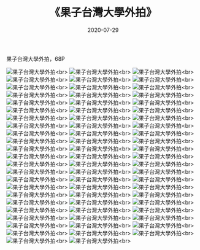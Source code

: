﻿---
layout: post
title: 《果子台灣大學外拍》
date: 2020-07-29
img: http://photo.orgx.cf/%E5%94%AF%E7%BE%8E/2019/果子台灣大學外拍/000.jpg
tags: [美女,清纯,唯美]
---

果子台灣大學外拍，68P

![果子台灣大學外拍](http://photo.orgx.cf/%E5%94%AF%E7%BE%8E/2019/果子台灣大學外拍/001.jpg''果子台灣大學外拍'')<br>
![果子台灣大學外拍](http://photo.orgx.cf/%E5%94%AF%E7%BE%8E/2019/果子台灣大學外拍/002.jpg''果子台灣大學外拍'')<br>
![果子台灣大學外拍](http://photo.orgx.cf/%E5%94%AF%E7%BE%8E/2019/果子台灣大學外拍/003.jpg''果子台灣大學外拍'')<br>
![果子台灣大學外拍](http://photo.orgx.cf/%E5%94%AF%E7%BE%8E/2019/果子台灣大學外拍/004.jpg''果子台灣大學外拍'')<br>
![果子台灣大學外拍](http://photo.orgx.cf/%E5%94%AF%E7%BE%8E/2019/果子台灣大學外拍/005.jpg''果子台灣大學外拍'')<br>
![果子台灣大學外拍](http://photo.orgx.cf/%E5%94%AF%E7%BE%8E/2019/果子台灣大學外拍/006.jpg''果子台灣大學外拍'')<br>
![果子台灣大學外拍](http://photo.orgx.cf/%E5%94%AF%E7%BE%8E/2019/果子台灣大學外拍/007.jpg''果子台灣大學外拍'')<br>
![果子台灣大學外拍](http://photo.orgx.cf/%E5%94%AF%E7%BE%8E/2019/果子台灣大學外拍/008.jpg''果子台灣大學外拍'')<br>
![果子台灣大學外拍](http://photo.orgx.cf/%E5%94%AF%E7%BE%8E/2019/果子台灣大學外拍/009.jpg''果子台灣大學外拍'')<br>
![果子台灣大學外拍](http://photo.orgx.cf/%E5%94%AF%E7%BE%8E/2019/果子台灣大學外拍/010.jpg''果子台灣大學外拍'')<br>
![果子台灣大學外拍](http://photo.orgx.cf/%E5%94%AF%E7%BE%8E/2019/果子台灣大學外拍/011.jpg''果子台灣大學外拍'')<br>
![果子台灣大學外拍](http://photo.orgx.cf/%E5%94%AF%E7%BE%8E/2019/果子台灣大學外拍/012.jpg''果子台灣大學外拍'')<br>
![果子台灣大學外拍](http://photo.orgx.cf/%E5%94%AF%E7%BE%8E/2019/果子台灣大學外拍/013.jpg''果子台灣大學外拍'')<br>
![果子台灣大學外拍](http://photo.orgx.cf/%E5%94%AF%E7%BE%8E/2019/果子台灣大學外拍/014.jpg''果子台灣大學外拍'')<br>
![果子台灣大學外拍](http://photo.orgx.cf/%E5%94%AF%E7%BE%8E/2019/果子台灣大學外拍/015.jpg''果子台灣大學外拍'')<br>
![果子台灣大學外拍](http://photo.orgx.cf/%E5%94%AF%E7%BE%8E/2019/果子台灣大學外拍/016.jpg''果子台灣大學外拍'')<br>
![果子台灣大學外拍](http://photo.orgx.cf/%E5%94%AF%E7%BE%8E/2019/果子台灣大學外拍/017.jpg''果子台灣大學外拍'')<br>
![果子台灣大學外拍](http://photo.orgx.cf/%E5%94%AF%E7%BE%8E/2019/果子台灣大學外拍/018.jpg''果子台灣大學外拍'')<br>
![果子台灣大學外拍](http://photo.orgx.cf/%E5%94%AF%E7%BE%8E/2019/果子台灣大學外拍/019.jpg''果子台灣大學外拍'')<br>
![果子台灣大學外拍](http://photo.orgx.cf/%E5%94%AF%E7%BE%8E/2019/果子台灣大學外拍/020.jpg''果子台灣大學外拍'')<br>
![果子台灣大學外拍](http://photo.orgx.cf/%E5%94%AF%E7%BE%8E/2019/果子台灣大學外拍/021.jpg''果子台灣大學外拍'')<br>
![果子台灣大學外拍](http://photo.orgx.cf/%E5%94%AF%E7%BE%8E/2019/果子台灣大學外拍/022.jpg''果子台灣大學外拍'')<br>
![果子台灣大學外拍](http://photo.orgx.cf/%E5%94%AF%E7%BE%8E/2019/果子台灣大學外拍/023.jpg''果子台灣大學外拍'')<br>
![果子台灣大學外拍](http://photo.orgx.cf/%E5%94%AF%E7%BE%8E/2019/果子台灣大學外拍/024.jpg''果子台灣大學外拍'')<br>
![果子台灣大學外拍](http://photo.orgx.cf/%E5%94%AF%E7%BE%8E/2019/果子台灣大學外拍/025.jpg''果子台灣大學外拍'')<br>
![果子台灣大學外拍](http://photo.orgx.cf/%E5%94%AF%E7%BE%8E/2019/果子台灣大學外拍/026.jpg''果子台灣大學外拍'')<br>
![果子台灣大學外拍](http://photo.orgx.cf/%E5%94%AF%E7%BE%8E/2019/果子台灣大學外拍/027.jpg''果子台灣大學外拍'')<br>
![果子台灣大學外拍](http://photo.orgx.cf/%E5%94%AF%E7%BE%8E/2019/果子台灣大學外拍/028.jpg''果子台灣大學外拍'')<br>
![果子台灣大學外拍](http://photo.orgx.cf/%E5%94%AF%E7%BE%8E/2019/果子台灣大學外拍/029.jpg''果子台灣大學外拍'')<br>
![果子台灣大學外拍](http://photo.orgx.cf/%E5%94%AF%E7%BE%8E/2019/果子台灣大學外拍/030.jpg''果子台灣大學外拍'')<br>
![果子台灣大學外拍](http://photo.orgx.cf/%E5%94%AF%E7%BE%8E/2019/果子台灣大學外拍/031.jpg''果子台灣大學外拍'')<br>
![果子台灣大學外拍](http://photo.orgx.cf/%E5%94%AF%E7%BE%8E/2019/果子台灣大學外拍/032.jpg''果子台灣大學外拍'')<br>
![果子台灣大學外拍](http://photo.orgx.cf/%E5%94%AF%E7%BE%8E/2019/果子台灣大學外拍/033.jpg''果子台灣大學外拍'')<br>
![果子台灣大學外拍](http://photo.orgx.cf/%E5%94%AF%E7%BE%8E/2019/果子台灣大學外拍/034.jpg''果子台灣大學外拍'')<br>
![果子台灣大學外拍](http://photo.orgx.cf/%E5%94%AF%E7%BE%8E/2019/果子台灣大學外拍/035.jpg''果子台灣大學外拍'')<br>
![果子台灣大學外拍](http://photo.orgx.cf/%E5%94%AF%E7%BE%8E/2019/果子台灣大學外拍/036.jpg''果子台灣大學外拍'')<br>
![果子台灣大學外拍](http://photo.orgx.cf/%E5%94%AF%E7%BE%8E/2019/果子台灣大學外拍/037.jpg''果子台灣大學外拍'')<br>
![果子台灣大學外拍](http://photo.orgx.cf/%E5%94%AF%E7%BE%8E/2019/果子台灣大學外拍/038.jpg''果子台灣大學外拍'')<br>
![果子台灣大學外拍](http://photo.orgx.cf/%E5%94%AF%E7%BE%8E/2019/果子台灣大學外拍/039.jpg''果子台灣大學外拍'')<br>
![果子台灣大學外拍](http://photo.orgx.cf/%E5%94%AF%E7%BE%8E/2019/果子台灣大學外拍/040.jpg''果子台灣大學外拍'')<br>
![果子台灣大學外拍](http://photo.orgx.cf/%E5%94%AF%E7%BE%8E/2019/果子台灣大學外拍/041.jpg''果子台灣大學外拍'')<br>
![果子台灣大學外拍](http://photo.orgx.cf/%E5%94%AF%E7%BE%8E/2019/果子台灣大學外拍/042.jpg''果子台灣大學外拍'')<br>
![果子台灣大學外拍](http://photo.orgx.cf/%E5%94%AF%E7%BE%8E/2019/果子台灣大學外拍/043.jpg''果子台灣大學外拍'')<br>
![果子台灣大學外拍](http://photo.orgx.cf/%E5%94%AF%E7%BE%8E/2019/果子台灣大學外拍/044.jpg''果子台灣大學外拍'')<br>
![果子台灣大學外拍](http://photo.orgx.cf/%E5%94%AF%E7%BE%8E/2019/果子台灣大學外拍/045.jpg''果子台灣大學外拍'')<br>
![果子台灣大學外拍](http://photo.orgx.cf/%E5%94%AF%E7%BE%8E/2019/果子台灣大學外拍/046.jpg''果子台灣大學外拍'')<br>
![果子台灣大學外拍](http://photo.orgx.cf/%E5%94%AF%E7%BE%8E/2019/果子台灣大學外拍/047.jpg''果子台灣大學外拍'')<br>
![果子台灣大學外拍](http://photo.orgx.cf/%E5%94%AF%E7%BE%8E/2019/果子台灣大學外拍/048.jpg''果子台灣大學外拍'')<br>
![果子台灣大學外拍](http://photo.orgx.cf/%E5%94%AF%E7%BE%8E/2019/果子台灣大學外拍/049.jpg''果子台灣大學外拍'')<br>
![果子台灣大學外拍](http://photo.orgx.cf/%E5%94%AF%E7%BE%8E/2019/果子台灣大學外拍/050.jpg''果子台灣大學外拍'')<br>
![果子台灣大學外拍](http://photo.orgx.cf/%E5%94%AF%E7%BE%8E/2019/果子台灣大學外拍/051.jpg''果子台灣大學外拍'')<br>
![果子台灣大學外拍](http://photo.orgx.cf/%E5%94%AF%E7%BE%8E/2019/果子台灣大學外拍/052.jpg''果子台灣大學外拍'')<br>
![果子台灣大學外拍](http://photo.orgx.cf/%E5%94%AF%E7%BE%8E/2019/果子台灣大學外拍/053.jpg''果子台灣大學外拍'')<br>
![果子台灣大學外拍](http://photo.orgx.cf/%E5%94%AF%E7%BE%8E/2019/果子台灣大學外拍/054.jpg''果子台灣大學外拍'')<br>
![果子台灣大學外拍](http://photo.orgx.cf/%E5%94%AF%E7%BE%8E/2019/果子台灣大學外拍/055.jpg''果子台灣大學外拍'')<br>
![果子台灣大學外拍](http://photo.orgx.cf/%E5%94%AF%E7%BE%8E/2019/果子台灣大學外拍/056.jpg''果子台灣大學外拍'')<br>
![果子台灣大學外拍](http://photo.orgx.cf/%E5%94%AF%E7%BE%8E/2019/果子台灣大學外拍/057.jpg''果子台灣大學外拍'')<br>
![果子台灣大學外拍](http://photo.orgx.cf/%E5%94%AF%E7%BE%8E/2019/果子台灣大學外拍/058.jpg''果子台灣大學外拍'')<br>
![果子台灣大學外拍](http://photo.orgx.cf/%E5%94%AF%E7%BE%8E/2019/果子台灣大學外拍/059.jpg''果子台灣大學外拍'')<br>
![果子台灣大學外拍](http://photo.orgx.cf/%E5%94%AF%E7%BE%8E/2019/果子台灣大學外拍/060.jpg''果子台灣大學外拍'')<br>
![果子台灣大學外拍](http://photo.orgx.cf/%E5%94%AF%E7%BE%8E/2019/果子台灣大學外拍/061.jpg''果子台灣大學外拍'')<br>
![果子台灣大學外拍](http://photo.orgx.cf/%E5%94%AF%E7%BE%8E/2019/果子台灣大學外拍/062.jpg''果子台灣大學外拍'')<br>
![果子台灣大學外拍](http://photo.orgx.cf/%E5%94%AF%E7%BE%8E/2019/果子台灣大學外拍/063.jpg''果子台灣大學外拍'')<br>
![果子台灣大學外拍](http://photo.orgx.cf/%E5%94%AF%E7%BE%8E/2019/果子台灣大學外拍/064.jpg''果子台灣大學外拍'')<br>
![果子台灣大學外拍](http://photo.orgx.cf/%E5%94%AF%E7%BE%8E/2019/果子台灣大學外拍/065.jpg''果子台灣大學外拍'')<br>
![果子台灣大學外拍](http://photo.orgx.cf/%E5%94%AF%E7%BE%8E/2019/果子台灣大學外拍/066.jpg''果子台灣大學外拍'')<br>
![果子台灣大學外拍](http://photo.orgx.cf/%E5%94%AF%E7%BE%8E/2019/果子台灣大學外拍/067.jpg''果子台灣大學外拍'')<br>
![果子台灣大學外拍](http://photo.orgx.cf/%E5%94%AF%E7%BE%8E/2019/果子台灣大學外拍/068.jpg''果子台灣大學外拍'')<br>
